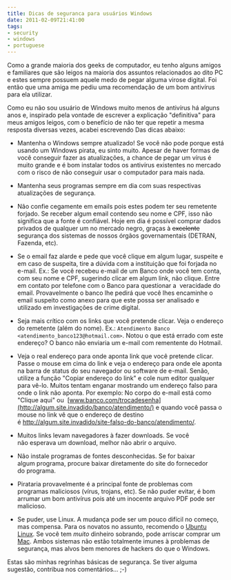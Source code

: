 ```yaml
---
title: Dicas de seguranca para usuários Windows
date: 2011-02-09T21:41:00
tags:
- security
- windows
- portuguese
---
```


Como a grande maioria dos geeks de computador, eu tenho alguns amigos e familiares que são leigos na maioria dos 
assuntos relacionados ao dito PC e estes sempre possuem aquele medo de pegar alguma virose digital. Foi então que uma 
amiga me pediu uma recomendação de um bom antivírus para ela utilizar. 

<!--more-->

Como eu não sou usuário de Windows muito menos de antivírus há alguns anos e, inspirado pela vontade de escrever a 
explicação "definitiva" para meus amigos leigos, com o benefício de não ter que repetir a mesma resposta diversas 
vezes, acabei escrevendo Das dicas abaixo:

* Mantenha o Windows sempre atualizado! Se você não pode porque está usando um Windows pirata, eu sinto muito. Apesar 
  de haver formas de você conseguir fazer as atualizações, a chance de pegar um vírus é muito grande e é bom instalar 
  todos os antivírus existentes no mercado com o risco de não conseguir usar o computador para mais nada.

* Mantenha seus programas sempre em dia com suas respectivas atualizações de segurança.

* Não confie cegamente em emails pois estes podem ter seu remetente forjado. Se receber algum email contendo seu nome 
  e CPF, isso não significa que a fonte é confiável. Hoje em dia é possível comprar dados privados de qualquer um no 
  mercado negro, graças à <del>excelente</del> segurança dos sistemas de nossos órgãos governamentais (DETRAN, Fazenda, 
  etc).

* Se o email faz alarde e pede que você clique em algum lugar, suspeite e em caso de suspeita, tire a dúvida com a 
  instituição que foi forjada no e-mail. Ex.: Se você recebeu e-mail de um Banco onde você tem conta, com seu nome e 
  CPF, sugerindo clicar em algum link, não clique. Entre em contato por telefone com o Banco para questionar a 
  veracidade do email. Provavelmente o banco lhe pedirá que você lhes encaminhe o email suspeito como anexo para que 
  este possa ser analisado e utilizado em investigações de crime digital.

* Seja mais crítico com os links que você pretende clicar. Veja o endereço do remetente (além do nome). Ex.: 
  `Atendimento Banco <atendimento_banco123@hotmail.com>`. Notou o que está errado com este endereço? O banco não 
  enviaria um e-mail com rementente do Hotmail.

* Veja o real endereço para onde aponta link que você pretende clicar. Passe o mouse em cima do link e veja o endereço 
  para onde ele aponta na barra de status do seu navegador ou software de e-mail. Senão, utilize a função 
  "Copiar endereço do link" e cole num editor qualquer para vê-lo. Muitos tentam enganar mostrando um endereço falso 
  para onde o link não aponta. Por exemplo: No corpo do e-mail está como "Clique aqui" ou 
  [www.banco.com/trocadesenha](http://algum.site.invadido/banco/atendimento/) e quando você passa o mouse 
  no link vê que o endereço de destino é http://algum.site.invadido/site-falso-do-banco/atendimento/.

* Muitos links levam navegadores à fazer downloads. Se você não esperava um download, melhor não abrir o arquivo.

* Não instale programas de fontes desconhecidas. Se for baixar algum programa, procure baixar diretamente do site do 
  fornecedor do programa.

* Pirataria provavelmente é a principal fonte de problemas com programas maliciosos (vírus, trojans, etc). Se não puder 
  evitar, é bom arrumar um bom antivírus pois até um inocente arquivo PDF pode ser malicioso.

* Se puder, use Linux. A mudança pode ser um pouco difícil no começo, mas compensa. Para os novatos no assunto, 
  recomendo o [Ubuntu Linux](http://www.ubuntu.com). Se você tem _muito_ dinheiro sobrando, pode arriscar comprar um 
  [Mac](http://www.apple.com.br). Ambos sistemas não estão totalmente imunes à problemas de segurança, mas alvos bem 
  menores de hackers do que o Windows.

Estas são minhas regrinhas básicas de segurança. Se tiver alguma sugestão, contribua nos comentários... ;-)
